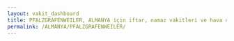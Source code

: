 ```yaml
---
layout: vakit_dashboard
title: PFALZGRAFENWEILER, ALMANYA için iftar, namaz vakitleri ve hava durumu - ilçe/eyalet seç
permalink: /ALMANYA/PFALZGRAFENWEILER/
---
```


<script type="text/javascript">
  var GLOBAL_COUNTRY = 'ALMANYA';
  var GLOBAL_CITY = 'PFALZGRAFENWEILER';
  var GLOBAL_STATE = '';
  var lat = 72;
  var lon = 21;
</script>
